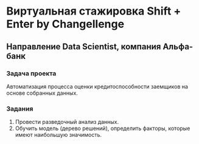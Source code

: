 # Виртуальная стажировка Shift + Enter by Changellenge
## Направление Data Scientist, компания Альфа-банк

### Задача проекта
Автоматизация процесса оценки кредитоспособности заемщиков на основе собранных данных.

### Задания
1. Провести разведочный анализ данных.
2. Обучить модель (дерево решений), определить факторы, которые имеют наибольшую значимость.
